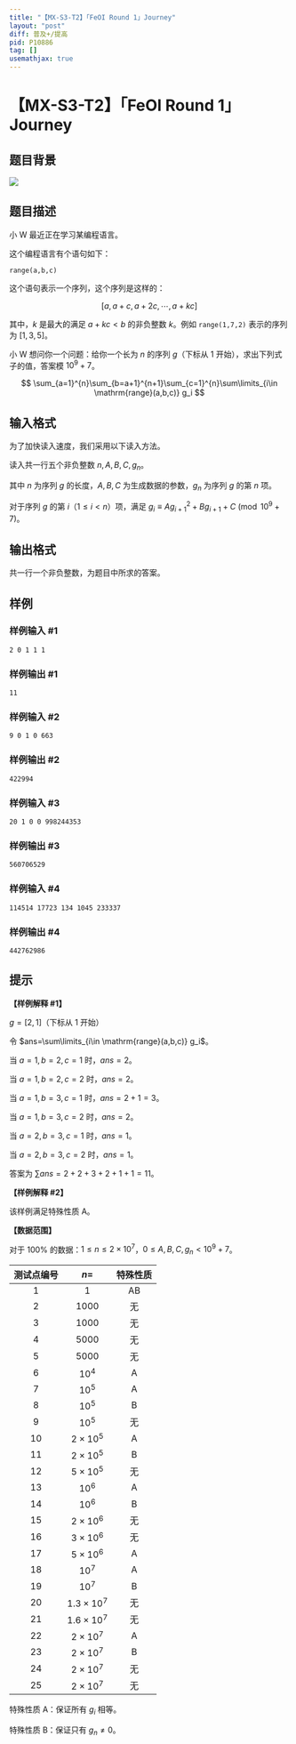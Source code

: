 ```yaml
---
title: "【MX-S3-T2】「FeOI Round 1」Journey"
layout: "post"
diff: 普及+/提高
pid: P10886
tag: []
usemathjax: true
---
```


# 【MX-S3-T2】「FeOI Round 1」Journey
## 题目背景

![](bilibili:BV1pv411C7ti)
## 题目描述

小 W 最近正在学习某编程语言。

这个编程语言有个语句如下：

```
range(a,b,c)
```

这个语句表示一个序列，这个序列是这样的：

$$
[a,a+c,a+2c,\cdots,a+kc]
$$

其中，$k$ 是最大的满足 $a+kc<b$ 的非负整数 $k$。例如 `range(1,7,2)` 表示的序列为 $[1,3,5]$。

小 W 想问你一个问题：给你一个长为 $n$ 的序列 $g$（下标从 $1$ 开始），求出下列式子的值，答案模 $10^9 +7$。

$$
\sum_{a=1}^{n}\sum_{b=a+1}^{n+1}\sum_{c=1}^{n}\sum\limits_{i\in \mathrm{range}(a,b,c)} g_i
$$


## 输入格式

为了加快读入速度，我们采用以下读入方法。

读入共一行五个非负整数 $n,A,B,C,g_n$。

其中 $n$ 为序列 $g$ 的长度，$A,B,C$ 为生成数据的参数，$g_n$ 为序列 $g$ 的第 $n$ 项。

对于序列 $g$ 的第 $i$（$1\leq i < n$）项，满足 $g_i \equiv Ag_{i+1}^2+Bg_{i+1}+C \pmod {10^9 + 7}$。
## 输出格式

共一行一个非负整数，为题目中所求的答案。
## 样例

### 样例输入 #1
```
2 0 1 1 1
```
### 样例输出 #1
```
11
```
### 样例输入 #2
```
9 0 1 0 663
```
### 样例输出 #2
```
422994
```
### 样例输入 #3
```
20 1 0 0 998244353
```
### 样例输出 #3
```
560706529
```
### 样例输入 #4
```
114514 17723 134 1045 233337
```
### 样例输出 #4
```
442762986
```
## 提示

**【样例解释 #1】**

$g=[2,1]$（下标从 $1$ 开始）

令 $ans=\sum\limits_{i\in \mathrm{range}(a,b,c)} g_i$。

当 $a=1,b=2,c=1$ 时，$ans=2$。

当 $a=1,b=2,c=2$ 时，$ans=2$。

当 $a=1,b=3,c=1$ 时，$ans=2+1=3$。

当 $a=1,b=3,c=2$ 时，$ans=2$。

当 $a=2,b=3,c=1$ 时，$ans=1$。

当 $a=2,b=3,c=2$ 时，$ans=1$。

答案为 $\sum ans=2+2+3+2+1+1=11$。

**【样例解释 #2】**

该样例满足特殊性质 A。

**【数据范围】**

对于 $100\%$ 的数据：$1\leq n\leq 2\times 10^7$，$0\leq A,B,C,g_n<10^9 +7$。

| 测试点编号 |       $n=$       | 特殊性质 |
| :--------: | :--------------: | :------: |
|    $1$     |       $1$        |    AB    |
|    $2$     |      $1000$      |    无    |
|    $3$     |      $1000$      |    无    |
|    $4$     |      $5000$      |    无    |
|    $5$     |      $5000$      |    无    |
|    $6$     |      $10^4$      |    A     |
|    $7$     |      $10^5$      |    A     |
|    $8$     |      $10^5$      |    B     |
|    $9$     |      $10^5$      |    无    |
|    $10$    |  $2\times 10^5$  |    A     |
|    $11$    |  $2\times 10^5$  |    B     |
|    $12$    |  $5\times 10^5$  |    无    |
|    $13$    |      $10^6$      |    A     |
|    $14$    |      $10^6$      |    B     |
|    $15$    |  $2\times 10^6$  |    无    |
|    $16$    |  $3\times 10^6$  |    无    |
|    $17$    |  $5\times 10^6$  |    A     |
|    $18$    |      $10^7$      |    A     |
|    $19$    |      $10^7$      |    B     |
|    $20$    | $1.3\times 10^7$ |    无    |
|    $21$    | $1.6\times 10^7$ |    无    |
|    $22$    |  $2\times 10^7$  |    A     |
|    $23$    |  $2\times 10^7$  |    B     |
|    $24$    |  $2\times 10^7$  |    无    |
|    $25$    |  $2\times 10^7$  |    无    |

特殊性质 A：保证所有 $g_i$ 相等。

特殊性质 B：保证只有 $g_n\neq 0$。
